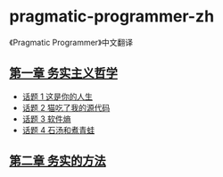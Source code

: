 # pragmatic-programmer-zh
《Pragmatic Programmer》中文翻译

## [第一章 务实主义哲学](./Chapter1/务实主义哲学.md)

- [话题 1 这是你的人生](./Chapter1/这是你的人生.md)
- [话题 2 猫吃了我的源代码](./Chapter1/猫吃了我的源代码.md)
- [话题 3 软件熵](./Chapter1/软件熵.md)
- [话题 4 石汤和煮青蛙](./Chapter1/石汤和煮青蛙.md)

## [第二章 务实的方法](务实的方法.md)


